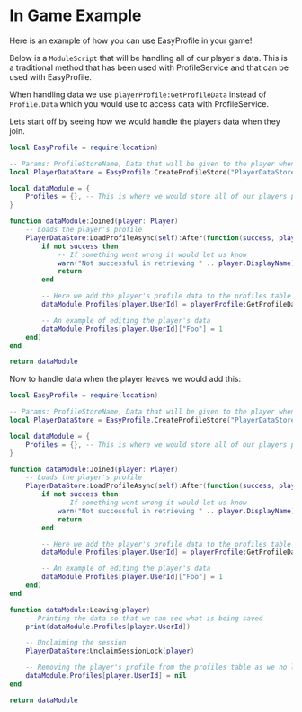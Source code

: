 # In Game Example

Here is an example of how you can use EasyProfile in your game!

Below is a `ModuleScript` that will be handling all of our player's data. This is a traditional method that has been used with ProfileService and that can be used with EasyProfile. 

When handling data we use `playerProfile:GetProfileData` instead of `Profile.Data` which you would use to access data with ProfileService.

Lets start off by seeing how we would handle the players data when they join.

```lua
local EasyProfile = require(location)

-- Params: ProfileStoreName, Data that will be given to the player when they join for the first time
local PlayerDataStore = EasyProfile.CreateProfileStore("PlayerDataStore.V1", {})

local dataModule = {
	Profiles = {}, -- This is where we would store all of our players profiles, we put it under the module so that we can access these players profiles in other scripts if we need to. 
}

function dataModule:Joined(player: Player)
    -- Loads the player's profile
	PlayerDataStore:LoadProfileAsync(self):After(function(success, playerProfile)
        if not success then
            -- If something went wrong it would let us know
			warn("Not successful in retrieving " .. player.DisplayName)
			return
		end

        -- Here we add the player's profile data to the profiles table
		dataModule.Profiles[player.UserId] = playerProfile:GetProfileData()

        -- An example of editing the player's data
		dataModule.Profiles[player.UserId]["Foo"] = 1
	end)
end

return dataModule
```

Now to handle data when the player leaves we would add this:

```lua
local EasyProfile = require(location)

-- Params: ProfileStoreName, Data that will be given to the player when they join for the first time
local PlayerDataStore = EasyProfile.CreateProfileStore("PlayerDataStore.V1", {})

local dataModule = {
	Profiles = {}, -- This is where we would store all of our players profiles, we put it under the module so that we can access these players profiles in other scripts if we need to. 
}

function dataModule:Joined(player: Player)
    -- Loads the player's profile
	PlayerDataStore:LoadProfileAsync(self):After(function(success, playerProfile)
        if not success then
            -- If something went wrong it would let us know
			warn("Not successful in retrieving " .. player.DisplayName)
			return
		end

        -- Here we add the player's profile data to the profiles table
		dataModule.Profiles[player.UserId] = playerProfile:GetProfileData()

        -- An example of editing the player's data
		dataModule.Profiles[player.UserId]["Foo"] = 1
	end)
end

function dataModule:Leaving(player)
    -- Printing the data so that we can see what is being saved
	print(dataModule.Profiles[player.UserId])

    -- Unclaiming the session
	PlayerDataStore:UnclaimSessionLock(player)

    -- Removing the player's profile from the profiles table as we no longer need it
    dataModule.Profiles[player.UserId] = nil
end

return dataModule
```
